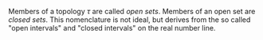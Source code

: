 
Members of a topology $\tau$ are called *open sets*. Members of an open set are *closed sets*. This nomenclature is not ideal, but derives from the so called "open intervals" and "closed intervals" on the real number line. 